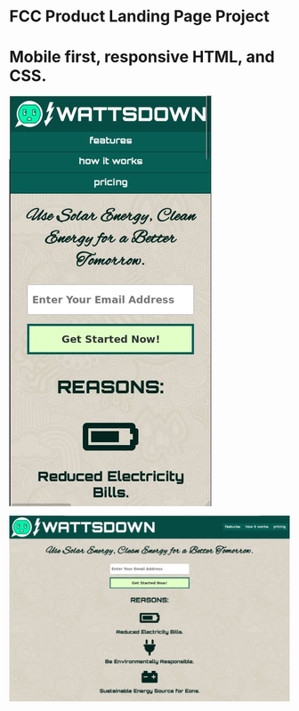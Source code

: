 # FCC Product Landing Page Project

# Mobile first, responsive HTML, and CSS.

![screenshot1](images/screenshot1.jpg)

![screenshot2](images/screenshot2.jpg)
